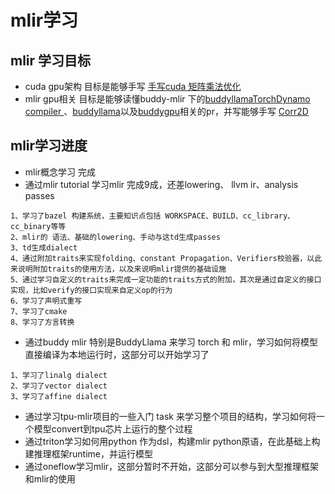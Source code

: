 # mlir学习
## mlir 学习目标
- cuda gpu架构 目标是能够手写 [手写cuda 矩阵乘法优化](https://juejin.cn/post/7008002811279441927)
- mlir gpu相关 目标是能够读懂buddy-mlir 下的[buddyllamaTorchDynamo compiler ](https://github.com/buddy-compiler/buddy-mlir/pull/208)、[buddyllama](https://github.com/buddy-compiler/buddy-mlir/pull/216)以及[buddygpu](https://github.com/SForeKeeper/buddy-mlir/commits/liam-gpu/)相关的pr，并写能够手写 [Corr2D](https://github.com/buddy-compiler/buddy-mlir/pull/6)
## mlir学习进度
- mlir概念学习 完成
- 通过mlir tutorial 学习mlir 完成9成，还差lowering、 llvm ir、analysis passes
```
1、学习了bazel 构建系统，主要知识点包括 WORKSPACE、BUILD、cc_library、cc_binary等等
2、mlir的 语法、基础的lowering、手动与这td生成passes
3、td生成dialect
4、通过附加traits来实现folding、constant Propagation、Verifiers校验器，以此来说明附加traits的使用方法，以及来说明mlir提供的基础设施
5、通过学习自定义的traits来完成一定功能的traits方式的附加，其次是通过自定义的接口实现，比如verify的接口实现来自定义op的行为
6、学习了声明式重写
7、学习了cmake
8、学习了方言转换

```
- 通过buddy mlir 特别是BuddyLlama 来学习 torch 和 mlir，学习如何将模型直接编译为本地运行时，这部分可以开始学习了
```
1、学习了linalg dialect
2、学习了vector dialect
3、学习了affine dialect
```
- 通过学习tpu-mlir项目的一些入门 task 来学习整个项目的结构，学习如何将一个模型convert到tpu芯片上运行的整个过程
- 通过triton学习如何用python 作为dsl，构建mlir python原语，在此基础上构建推理框架runtime，并运行模型
- 通过oneflow学习mlir，这部分暂时不开始，这部分可以参与到大型推理框架和mlir的使用
